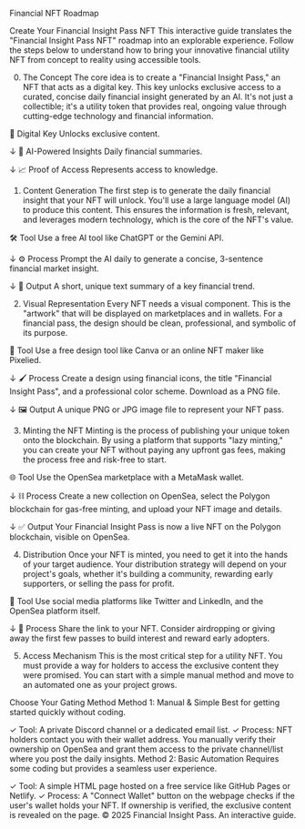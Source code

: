 Financial NFT Roadmap

Create Your Financial Insight Pass NFT
This interactive guide translates the "Financial Insight Pass NFT" roadmap into an explorable experience. Follow the steps below to understand how to bring your innovative financial utility NFT from concept to reality using accessible tools.

0. The Concept
The core idea is to create a "Financial Insight Pass," an NFT that acts as a digital key. This key unlocks exclusive access to a curated, concise daily financial insight generated by an AI. It's not just a collectible; it's a utility token that provides real, ongoing value through cutting-edge technology and financial information.

🔑
Digital Key
Unlocks exclusive content.

↓
🤖
AI-Powered Insights
Daily financial summaries.

↓
📈
Proof of Access
Represents access to knowledge.

1. Content Generation
The first step is to generate the daily financial insight that your NFT will unlock. You'll use a large language model (AI) to produce this content. This ensures the information is fresh, relevant, and leverages modern technology, which is the core of the NFT's value.

🛠️
Tool
Use a free AI tool like ChatGPT or the Gemini API.

↓
⚙️
Process
Prompt the AI daily to generate a concise, 3-sentence financial market insight.

↓
📄
Output
A short, unique text summary of a key financial trend.

2. Visual Representation
Every NFT needs a visual component. This is the "artwork" that will be displayed on marketplaces and in wallets. For a financial pass, the design should be clean, professional, and symbolic of its purpose.

🎨
Tool
Use a free design tool like Canva or an online NFT maker like Pixelied.

↓
🖌️
Process
Create a design using financial icons, the title "Financial Insight Pass", and a professional color scheme. Download as a PNG file.

↓
🖼️
Output
A unique PNG or JPG image file to represent your NFT pass.

3. Minting the NFT
Minting is the process of publishing your unique token onto the blockchain. By using a platform that supports "lazy minting," you can create your NFT without paying any upfront gas fees, making the process free and risk-free to start.

🌐
Tool
Use the OpenSea marketplace with a MetaMask wallet.

↓
⛓️
Process
Create a new collection on OpenSea, select the Polygon blockchain for gas-free minting, and upload your NFT image and details.

↓
✅
Output
Your Financial Insight Pass is now a live NFT on the Polygon blockchain, visible on OpenSea.

4. Distribution
Once your NFT is minted, you need to get it into the hands of your target audience. Your distribution strategy will depend on your project's goals, whether it's building a community, rewarding early supporters, or selling the pass for profit.

📢
Tool
Use social media platforms like Twitter and LinkedIn, and the OpenSea platform itself.

↓
🤝
Process
Share the link to your NFT. Consider airdropping or giving away the first few passes to build interest and reward early adopters.

5. Access Mechanism
This is the most critical step for a utility NFT. You must provide a way for holders to access the exclusive content they were promised. You can start with a simple manual method and move to an automated one as your project grows.

Choose Your Gating Method
Method 1: Manual & Simple
Best for getting started quickly without coding.

✓
Tool: A private Discord channel or a dedicated email list.
✓
Process: NFT holders contact you with their wallet address. You manually verify their ownership on OpenSea and grant them access to the private channel/list where you post the daily insights.
Method 2: Basic Automation
Requires some coding but provides a seamless user experience.

✓
Tool: A simple HTML page hosted on a free service like GitHub Pages or Netlify.
✓
Process: A "Connect Wallet" button on the webpage checks if the user's wallet holds your NFT. If ownership is verified, the exclusive content is revealed on the page.
© 2025 Financial Insight Pass. An interactive guide.
